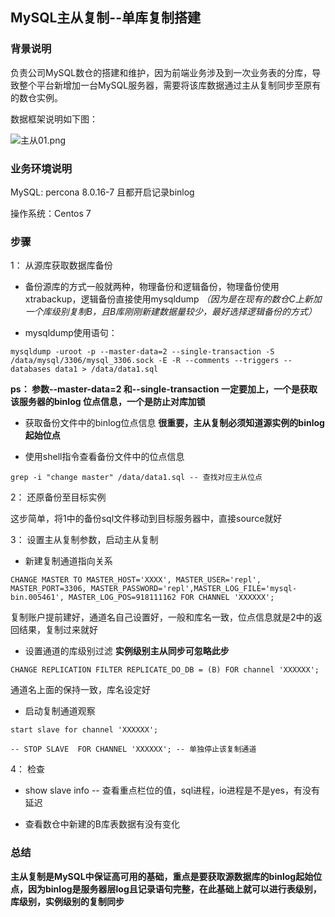 ## MySQL主从复制--单库复制搭建


### 背景说明


负责公司MySQL数仓的搭建和维护，因为前端业务涉及到一次业务表的分库，导致整个平台新增加一台MySQL服务器，需要将该库数据通过主从复制同步至原有的数仓实例。
    
数据框架说明如下图：
    
![主从01.png](http://ww1.sinaimg.cn/large/005Uq6NBly1ggrp4rche5j30nk0dlgm0.jpg)
    
### 业务环境说明


MySQL: percona 8.0.16-7  且都开启记录binlog
    
操作系统：Centos 7
    
       
### 步骤


1： 从源库获取数据库备份

* 备份源库的方式一般就两种，物理备份和逻辑备份，物理备份使用xtrabackup，逻辑备份直接使用mysqldump
*（因为是在现有的数仓C上新加一个库级别复制B，且B库刚刚新建数据量较少，最好选择逻辑备份的方式）*
    
* mysqldump使用语句：

`mysqldump -uroot -p --master-data=2 --single-transaction -S /data/mysql/3306/mysql_3306.sock -E -R --comments --triggers --databases data1 > /data/data1.sql `

**ps： 参数--master-data=2 和--single-transaction 一定要加上，一个是获取该服务器的binlog 位点信息，一个是防止对库加锁**

* 获取备份文件中的binlog位点信息 **很重要，主从复制必须知道源实例的binlog起始位点**

* 使用shell指令查看备份文件中的位点信息

` grep -i "change master" /data/data1.sql -- 查找对应主从位点 `


2： 还原备份至目标实例

这步简单，将1中的备份sql文件移动到目标服务器中，直接source就好


3： 设置主从复制参数，启动主从复制

* 新建复制通道指向关系

`CHANGE MASTER TO MASTER_HOST='XXXX', MASTER_USER='repl', MASTER_PORT=3306, MASTER_PASSWORD='repl',MASTER_LOG_FILE='mysql-bin.005461', MASTER_LOG_POS=918111162 FOR CHANNEL 'XXXXXX';`

复制账户提前建好，通道名自己设置好，一般和库名一致，位点信息就是2中的返回结果，复制过来就好

* 设置通道的库级别过滤 **实例级别主从同步可忽略此步**

`CHANGE REPLICATION FILTER REPLICATE_DO_DB = (B) FOR channel 'XXXXXX';`

通道名上面的保持一致，库名设定好

* 启动复制通道观察

`start slave for channel 'XXXXXX';`

`-- STOP SLAVE  FOR CHANNEL 'XXXXXX'; -- 单独停止该复制通道`

4： 检查

* show slave info -- 查看重点栏位的值，sql进程，io进程是不是yes，有没有延迟

* 查看数仓中新建的B库表数据有没有变化


### 总结

**主从复制是MySQL中保证高可用的基础，重点是要获取源数据库的binlog起始位点，因为binlog是服务器层log且记录语句完整，在此基础上就可以进行表级别，库级别，实例级别的复制同步**
 
